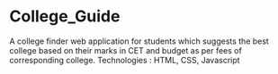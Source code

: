 # College_Guide
A college finder web application for students which suggests the best college based on their marks in CET and budget as per fees of corresponding college.
Technologies : HTML, CSS, Javascript 

